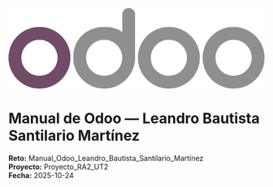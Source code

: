 ![Logo_de_Odoo](retos/Reto_01_Manual_Odoo_NombreAlumno_ApellidosAlumno/assets/img/01-portada/odoo_logo.png)
# Manual de Odoo — Leandro Bautista Santilario Martínez
**Reto:** Manual_Odoo_Leandro_Bautista_Santilario_Martínez  
**Proyecto:** Proyecto_RA2_UT2  
**Fecha:** 2025-10-24
